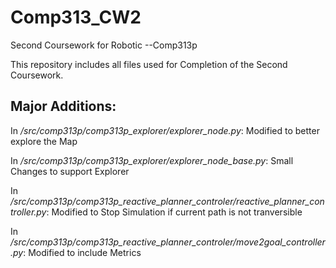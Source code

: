 # Comp313_CW2
Second Coursework for Robotic --Comp313p

This repository includes all files used for Completion of the Second Coursework.

## Major Additions:

In */src/comp313p/comp313p_explorer/explorer_node.py*: Modified to better explore the Map

In */src/comp313p/comp313p_explorer/explorer_node_base.py*: Small Changes to support Explorer

In */src/comp313p/comp313p_reactive_planner_controler/reactive_planner_controller.py*: Modified to Stop Simulation if current path is not tranversible

In */src/comp313p/comp313p_reactive_planner_controler/move2goal_controller.py*: Modified to include Metrics 

